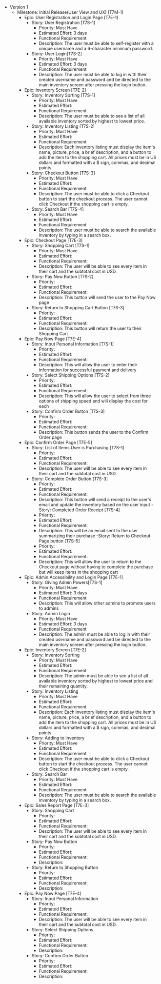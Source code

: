 -   Version 1
    -   Milestone: Initial Release(User View and UX) [T7M-1]
        -   Epic: User Registration and Login Page [T7E-1]
            -   Story: User Registration [T7S-1]
                -   Priority: Must Have
                -   Estimated Effort: 3 days
                -   Functional Requirement
                -   Description: The user must be able to self-register with a unique username and a 6-character minimum password.
               - Story: User Login[T7S-2]
	              - Priority: Must Have
	              -  Estimated Effort: 3 days
	              - Functional Requirement
	              - Description: The user must be able to log in with their created username and password and be directed to the main inventory screen after pressing the login button. 
	    - Epic: Inventory Screen [T7E-2]
             - Story: Inventory Sorting [T7S-1]
               - Priority: Must Have
               - Estimated Effort:
               - Functional Requirement
               - Description: The user must be able to see a list of all available inventory sorted by highest to lowest price.
             - Story: Inventory Listing [T7S-2]
                 - Priority: Must Have
                 - Estimated Effort:
                 - Functional Requirement
                 - Description: Each inventory listing must display the item's name, picture, price, a brief description, and a button to add the item to the shopping cart. All prices must be in US dollars and formatted with a $ sign, commas, and decimal points.
             - Story: Checkout Button [T7S-3]
                 - Priority: Must Have
                 - Estimated Effort: 
                 - Functional Requirement
                 - Description: The user must be able to click a Checkout button to start the checkout process. The user cannot click Checkout if the shopping cart is empty.     	
             - Story: Search Bar [T7S-4]
                 - Priority: Must Have
                 - Estimated Effort:
                 - Functional Requirement
                 - Description: The user must be able to search the available inventory by typing in a search box.
        - Epic: Checkout Page [T7E-3]
             - Story: Shopping Cart [T7S-1]
                 - Priority: Must Have
                 - Estimated Effort: 
                 - Functional Requirement:
                 - Description: The user will be able to see every item in their cart and the subtotal cost in USD.
             - Story: Pay Now Button [T7S-2]
                 - Priority:
                 - Estimated Effort:
                 - Functional Requirement:
                 - Description: This button will send the user to the Pay Now page
             - Story: Return to Shopping Cart Button [T7S-3]
               - Priority:
               - Estimated Effort:
               - Functional Requirement:
               - Description: This button will return the user to their Shopping Cart
        - Epic: Pay Now Page [T7E-4]
             - Story: Input Personal Information [T7S-1]
               - Priority:
               - Estimated Effort:
               - Functional Requirement:
               - Description: This will allow the user to enter their information for successful payment and delivery
             - Story: Select Shipping Options [T7S-2]
                 - Priority:
                 - Estimated Effort:
                 - Functional Requirement:
                 - Description: This will allow the user to select from three options of shipping speed and will display the
                    cost for each
             - Story: Confirm Order Button [T7S-3]
                 - Priority:
                 - Estimated Effort:
                 - Functional Requirement:
                 - Description: This button sends the user to the Confirm Order page
        - Epic: Confirm Order Page [T7E-5]
             - Story: List of Items User is Purchasing [T7S-1]
                 - Priority:
                 - Estimated Effort:
                 - Functional Requirement:
                 - Description: The user will be able to see every item in their cart and the subtotal cost in USD.
             - Story: Complete Order Button [T7S-3]
                 - Priority:
                 - Estimated Effort:
                 - Functional Requirement:
                 - Description: This button will send a receipt to the user's email and update the inventory based on the user
                   input
             -Story: Completed Order Receipt [T7S-4]
                 - Priority:
                 - Estimated Effort:
                 - Functional Requirement:
                 - Description: This will be an email sent to the user summarizing their purchase
             -Story: Return to Checkout Page button [T7S-5]
                 - Priority:
                 - Estimated Effort:
                 - Functional Requirement:
                 - Description: This will allow the user to return to the Checkout page without having to complete the purchase
                   but will keep items in the shopping cart
        -   Epic: Admin Accessibility and Login Page [T7E-1]
            -   Story: Giving Admin Powers[T7S-1]
                -   Priority: Must Have
                -   Estimated Effort: 3 days
                -   Functional Requirement
                -   Description: This will allow other admins to promote users to admins
            - Story: Admin Login
                - Priority: Must Have
                -  Estimated Effort: 3 days
                - Functional Requirement
                - Description: The admin must be able to log in with their created username and password and be directed to the main inventory screen after pressing the login button.
        - Epic: Inventory Screen [T7E-2]
            - Story: Inventory Sorting
                - Priority: Must Have
                - Estimated Effort:
                - Functional Requirement
                - Description: The admin must be able to see a list of all available inventory sorted by highest to lowest price and their remaining quantity.
            - Story: Inventory Listing
                - Priority: Must Have
                - Estimated Effort:
                - Functional Requirement
                - Description: Each inventory listing must display the item's name, picture, price, a brief description, and a button to add the item to the shopping cart. All prices must be in US dollars and formatted with a $ sign, commas, and decimal points.
            - Story: Adding to Inventory
                - Priority: Must Have
                - Estimated Effort:
                - Functional Requirement
                - Description: The user must be able to click a Checkout button to start the checkout process. The user cannot click Checkout if the shopping cart is empty.
            - Story: Search Bar
                - Priority: Must Have
                - Estimated Effort:
                - Functional Requirement
                - Description: The user must be able to search the available inventory by typing in a search box.
        - Epic: Sales Report Page [T7E-3]
            - Story: Shopping Cart
                - Priority:
                - Estimated Effort:
                - Functional Requirement:
                - Description: The user will be able to see every item in their cart and the subtotal cost in USD.
            - Story: Pay Now Button
                - Priority:
                - Estimated Effort:
                - Functional Requirement:
                - Description:
            - Story: Return to Shopping Button
                - Priority:
                - Estimated Effort:
                - Functional Requirement:
                - Description:
        - Epic: Pay Now Page [T7E-4]
            - Story: Input Personal Information
                - Priority:
                - Estimated Effort:
                - Functional Requirement:
                - Description: The user will be able to see every item in their cart and the subtotal cost in USD.
            - Story: Select Shipping Options
                - Priority:
                - Estimated Effort:
                - Functional Requirement:
                - Description:
            - Story: Confirm Order Button
                - Priority:
                - Estimated Effort:
                - Functional Requirement:
                - Description:
        